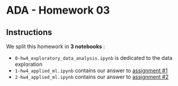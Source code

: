 # ADA - Homework 03

## Instructions

We split this homework in **3 notebooks** :
* `0-hw4_exploratory_data_analysis.ipynb` is dedicated to the data exploration
* `1-hw4_applied_ml.ipynb` contains our answer to [assignment #1](https://github.com/ggrrll/tatoule/blob/master/04%20-%20Applied%20ML/assignment.md)
* `2-hw4_applied_ml.ipynb` contains our answer to [assignment #2](https://github.com/ggrrll/tatoule/blob/master/04%20-%20Applied%20ML/assignment.md)      

